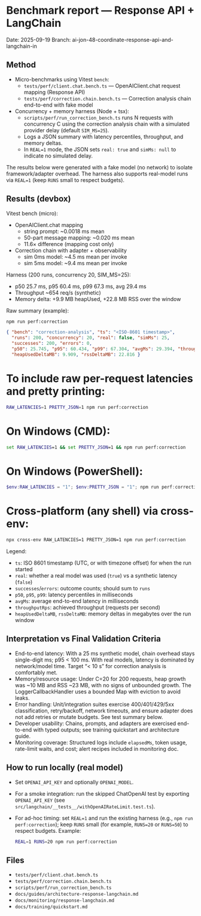 # Benchmark report — Response API + LangChain

Date: 2025-09-19
Branch: ai-jon-48-coordinate-response-api-and-langchain-in

## Method

- Micro-benchmarks using Vitest `bench`:
  - `tests/perf/client.chat.bench.ts` — OpenAIClient.chat request mapping (Response API)
  - `tests/perf/correction.chain.bench.ts` — Correction analysis chain end-to-end with fake model
- Concurrency + memory harness (Node + tsx):
  - `scripts/perf/run_correction_bench.ts` runs N requests with concurrency C using the correction analysis chain with a simulated provider delay (default `SIM_MS=25`).
  - Logs a JSON summary with latency percentiles, throughput, and memory deltas.
  - In `REAL=1` mode, the JSON sets `real: true` and `simMs: null` to indicate no simulated delay.

The results below were generated with a fake model (no network) to isolate framework/adapter overhead. The harness also supports real-model runs via `REAL=1` (keep `RUNS` small to respect budgets).

## Results (devbox)

Vitest bench (micro):
- OpenAIClient.chat mapping
  - string prompt: ~0.0018 ms mean
  - 50-part message mapping: ~0.020 ms mean
  - 11.6× difference (mapping cost only)
- Correction chain with adapter + observability
  - sim 0ms model: ~4.5 ms mean per invoke
  - sim 5ms model: ~9.4 ms mean per invoke

Harness (200 runs, concurrency 20, SIM_MS=25):
- p50 25.7 ms, p95 60.4 ms, p99 67.3 ms, avg 29.4 ms
- Throughput ~654 req/s (synthetic)
- Memory delta: +9.9 MB heapUsed, +22.8 MB RSS over the window

Raw summary (example):

```bash
npm run perf:correction
```

```json
{ "bench": "correction-analysis", "ts": "<ISO-8601 timestamp>",
  "runs": 200, "concurrency": 20, "real": false, "simMs": 25,
  "successes": 200, "errors": 0,
  "p50": 25.745, "p95": 60.434, "p99": 67.304, "avgMs": 29.394, "throughputRps": 653.595,
  "heapUsedDeltaMB": 9.909, "rssDeltaMB": 22.816 }
```

# To include raw per-request latencies and pretty printing:
```bash
RAW_LATENCIES=1 PRETTY_JSON=1 npm run perf:correction
```

# On Windows (CMD):
```cmd
set RAW_LATENCIES=1 && set PRETTY_JSON=1 && npm run perf:correction
```

# On Windows (PowerShell):
```powershell
$env:RAW_LATENCIES = "1"; $env:PRETTY_JSON = "1"; npm run perf:correction
```

# Cross-platform (any shell) via cross-env:
```bash
npx cross-env RAW_LATENCIES=1 PRETTY_JSON=1 npm run perf:correction
```

Legend:
- `ts`: ISO 8601 timestamp (UTC, or with timezone offset) for when the run started
- `real`: whether a real model was used (`true`) vs a synthetic latency (`false`)
- `successes`/`errors`: outcome counts; should sum to `runs`
- `p50`, `p95`, `p99`: latency percentiles in milliseconds
- `avgMs`: average end-to-end latency in milliseconds
- `throughputRps`: achieved throughput (requests per second)
- `heapUsedDeltaMB`, `rssDeltaMB`: memory deltas in megabytes over the run window

## Interpretation vs Final Validation Criteria

- End-to-end latency: With a 25 ms synthetic model, chain overhead stays single-digit ms; p95 < 100 ms. With real models, latency is dominated by network/model time. Target “< 10 s” for correction analysis is comfortably met.
- Memory/resource usage: Under C=20 for 200 requests, heap growth was ~10 MB and RSS ~23 MB, with no signs of unbounded growth. The LoggerCallbackHandler uses a bounded Map with eviction to avoid leaks.
- Error handling: Unit/integration suites exercise 400/401/429/5xx classification, retry/backoff, network timeouts, and ensure adapter does not add retries or mutate budgets. See test summary below.
- Developer usability: Chains, prompts, and adapters are exercised end-to-end with typed outputs; see training quickstart and architecture guide.
- Monitoring coverage: Structured logs include `elapsedMs`, token usage, rate-limit waits, and cost; alert recipes included in monitoring doc.

## How to run locally (real model)

- Set `OPENAI_API_KEY` and optionally `OPENAI_MODEL`.
- For a smoke integration: run the skipped ChatOpenAI test by exporting `OPENAI_API_KEY` (see `src/langchain/__tests__/withOpenAIRateLimit.test.ts`).
- For ad-hoc timing: set `REAL=1` and run the existing harness (e.g., `npm run perf:correction`); keep `RUNS` small (for example, `RUNS=20` or `RUNS=50`) to respect budgets. Example:

  ```sh
  REAL=1 RUNS=20 npm run perf:correction
  ```

## Files

- `tests/perf/client.chat.bench.ts`
- `tests/perf/correction.chain.bench.ts`
- `scripts/perf/run_correction_bench.ts`
- `docs/guides/architecture-response-langchain.md`
- `docs/monitoring/response-langchain.md`
- `docs/training/quickstart.md`

